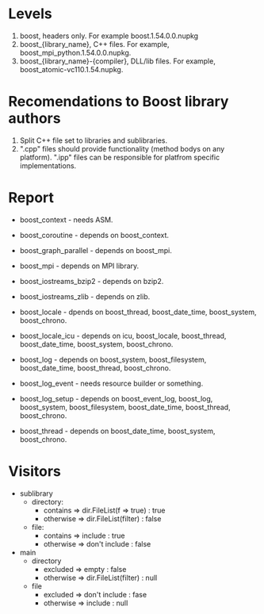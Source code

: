 # Levels

1. boost, headers only. For example boost.1.54.0.0.nupkg
2. boost_{library_name}, C++ files. For example, boost_mpi_python.1.54.0.0.nupkg.
3. boost_{library_name}-{compiler}, DLL/lib files. For example, boost_atomic-vc110.1.54.nupkg.

# Recomendations to Boost library authors

1. Split C++ file set to libraries and sublibraries. 
2. ".cpp" files should provide functionality (method bodys on any platform). ".ipp" files can be responsible for platfrom specific implementations.

# Report

- boost_context - needs ASM.
- boost_coroutine - depends on boost_context.
- boost_graph_parallel - depends on boost_mpi.
- boost_mpi - depends on MPI library.
- boost_iostreams_bzip2 - depends on bzip2.
- boost_iostreams_zlib - depends on zlib.
- boost_locale - dpends on boost_thread, boost_date_time, boost_system, boost_chrono.
- boost_locale_icu - depends on icu, boost_locale, boost_thread, boost_date_time, boost_system, boost_chrono.
- boost_log - depends on boost_system, boost_filesystem, boost_date_time, boost_thread, boost_chrono.
- boost_log_event - needs resource builder or something.
- boost_log_setup - depends on boost_event_log, boost_log, boost_system, boost_filesystem, boost_date_time, boost_thread, boost_chrono.

- boost_thread - depends on boost_date_time, boost_system, boost_chrono.

# Visitors

- sublibrary
  - directory:
    - contains  => dir.FileList(f => true) : true
    - otherwise => dir.FileList(filter)    : false
  - file:
    - contains  => include       : true
    - otherwise => don't include : false
- main
  - directory
    - excluded  => empty                : false
    - otherwise => dir.FileList(filter) : null
  - file
    - excluded  => don't include : fase
    - otherwise => include       : null
